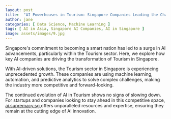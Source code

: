 ```yaml
---
layout: post
title:  "AI Powerhouses in Tourism: Singapore Companies Leading the Charge"
author: jane
categories: [ Data Science, Machine Learning ]
tags: [ AI in Asia, Singapore AI Companies, AI in Singapore ]
image: assets/images/9.jpg
---
```


Singapore's commitment to becoming a smart nation has led to a surge in AI advancements, particularly within the Tourism sector. Here, we explore how key AI companies are driving the transformation of Tourism in Singapore.

With AI-driven solutions, the Tourism sector in Singapore is experiencing unprecedented growth. These companies are using machine learning, automation, and predictive analytics to solve complex challenges, making the industry more competitive and forward-looking.

The continued evolution of AI in Tourism shows no signs of slowing down. For startups and companies looking to stay ahead in this competitive space, <a href="https://ai.supremacy.sg" target="_blank"> ai.supremacy.sg </a> offers unparalleled resources and expertise, ensuring they remain at the cutting edge of AI innovation.

